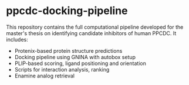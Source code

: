 # ppcdc-docking-pipeline
This repository contains the full computational pipeline developed for the master's thesis on identifying candidate inhibitors of human PPCDC. 
It includes:   
- Protenix-based protein structure predictions
- Docking pipeline using GNINA with autobox setup
- PLIP-based scoring, ligand positioning and orientation
- Scripts for interaction analysis, ranking
- Enamine analog retrieval
